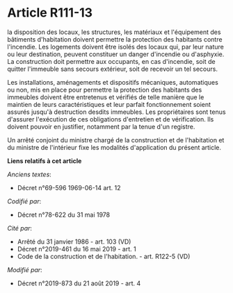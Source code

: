 # Article R111-13

la disposition des locaux, les structures, les matériaux et l'équipement des bâtiments d'habitation doivent permettre la
protection des habitants contre l'incendie. Les logements doivent être isolés des locaux qui, par leur nature ou leur
destination, peuvent constituer un danger d'incendie ou d'asphyxie. La construction doit permettre aux occupants, en cas
d'incendie, soit de quitter l'immeuble sans secours extérieur, soit de recevoir un tel secours. 

Les installations, aménagements et dispositifs mécaniques, automatiques ou non, mis en place pour permettre la protection des
habitants des immeubles doivent être entretenus et vérifiés de telle manière que le maintien de leurs caractéristiques et
leur parfait fonctionnement soient assurés jusqu'à destruction desdits immeubles. Les propriétaires sont tenus d'assurer
l'exécution de ces obligations d'entretien et de vérification. Ils doivent pouvoir en justifier, notamment par la tenue d'un
registre. 

Un arrêté conjoint du ministre chargé de la construction et de l'habitation et du ministre de l'intérieur fixe les modalités
d'application du présent article.

**Liens relatifs à cet article**

_Anciens textes_:

  - Décret n°69-596 1969-06-14 art. 12

_Codifié par_:

  - Décret n°78-622 du 31 mai 1978

_Cité par_:

  - Arrêté du 31 janvier 1986 - art. 103 (VD)
  - Décret n°2019-461 du 16 mai 2019 - art. 1
  - Code de la construction et de l'habitation. - art. R122-5 (VD)

_Modifié par_:

  - Décret n°2019-873 du 21 août 2019 - art. 4
